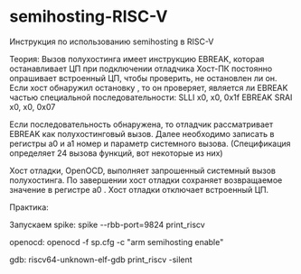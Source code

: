 # semihosting-RISC-V

Инструкция по использованию semihosting в RISC-V


Теория:
Вызов полухостинга имеет инструкцию EBREAK, которая останавливает ЦП при подключении отладчика
Хост-ПК постоянно опрашивает встроенный ЦП, чтобы проверить, не остановлен ли он.
Если хост обнаружил остановку , то он проверяет, является ли EBREAK частью специальной последовательности:
SLLI    x0, x0, 0x1f
EBREAK
SRAI    x0, x0, 0x07

Если последовательность обнаружена, то отладчик рассматривает EBREAK как полухостинговый вызов. 
Далее необходимо записать в регистры а0 и а1 номер и параметр системного вызова. (Спецификация определяет 24 вызова функций, вот некоторые из них)



Хост отладки, OpenOCD, выполняет запрошенный системный вызов полухостинга.
По завершении хост отладки сохраняет возвращаемое значение в регистре a0 .
Хост отладки отключает встроенный ЦП.



Практика:


Запускаем spike:
spike --rbb-port=9824 print_riscv 

openocd:
openocd -f sp.cfg -c "arm semihosting enable"

gdb:
riscv64-unknown-elf-gdb print_riscv -silent

